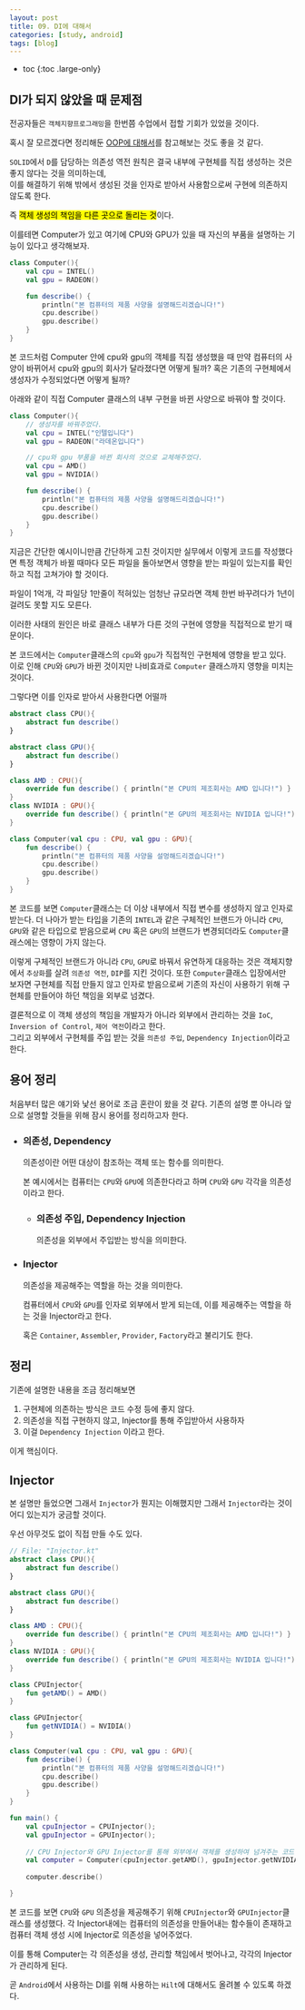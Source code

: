 ```yaml
---
layout: post
title: 09. DI에 대해서
categories: [study, android]
tags: [blog]
---
```


- toc
{:toc .large-only}

## DI가 되지 않았을 때 문제점
전공자들은 `객체지향프로그래밍`을 한번쯤 수업에서 접할 기회가 있었을 것이다.

혹시 잘 모르겠다면 정리해둔 [OOP에 대해서]("https://hangeulmansae.github.io/study/etc/2025-03-13-4.OOP%EC%97%90-%EB%8C%80%ED%95%B4%EC%84%9C/")를 참고해보는 것도 좋을 것 같다.

`SOLID`에서 `D`를 담당하는 의존성 역전 원칙은 결국 내부에 구현체를 직접 생성하는 것은 좋지 않다는 것을 의미하는데,     
이를 해결하기 위해 밖에서 생성된 것을 인자로 받아서 사용함으로써 구현에 의존하지 않도록 한다.

즉 <mark>객체 생성의 책임을 다른 곳으로 돌리는 것</mark>이다.

이를테면 Computer가 있고 여기에 CPU와 GPU가 있을 때 자신의 부품을 설명하는 기능이 있다고 생각해보자.
~~~kotlin
class Computer(){
    val cpu = INTEL()
    val gpu = RADEON()

    fun describe() {
        println("본 컴퓨터의 제품 사양을 설명해드리겠습니다!")
        cpu.describe()
        gpu.describe()
    }
}
~~~
본 코드처럼 Computer 안에 cpu와 gpu의 객체를 직접 생성했을 때 만약 컴퓨터의 사양이 바뀌어서 cpu와 gpu의 회사가 달라졌다면 어떻게 될까? 혹은 기존의 구현체에서 생성자가 수정되었다면 어떻게 될까?

아래와 같이 직접 Computer 클래스의 내부 구현을 바뀐 사양으로 바꿔야 할 것이다.
~~~kotlin
class Computer(){
    // 생성자를 바꿔주었다.
    val cpu = INTEL("인텔입니다")
    val gpu = RADEON("라데온입니다")

    // cpu와 gpu 부품을 바뀐 회사의 것으로 교체해주었다.
    val cpu = AMD()
    val gpu = NVIDIA()

    fun describe() {
        println("본 컴퓨터의 제품 사양을 설명해드리겠습니다!")
        cpu.describe()
        gpu.describe()
    }
}
~~~

지금은 간단한 예시이니만큼 간단하게 고친 것이지만 실무에서 이렇게 코드를 작성했다면 특정 객체가 바뀔 때마다 모든 파일을 돌아보면서 영향을 받는 파일이 있는지를 확인하고 직접 고쳐가야 할 것이다.

파일이 1억개, 각 파일당 1만줄이 적혀있는 엄청난 규모라면 객체 한번 바꾸려다가 1년이 걸려도 못할 지도 모른다.

이러한 사태의 원인은 바로 클래스 내부가 다른 것의 구현에 영향을 직접적으로 받기 때문이다.

본 코드에서는 `Computer`클래스의 `cpu`와 `gpu`가 직접적인 구현체에 영향을 받고 있다.     
이로 인해 `CPU`와 `GPU`가 바뀐 것이지만 나비효과로 `Computer` 클래스까지 영향을 미치는 것이다. 

그렇다면 이를 인자로 받아서 사용한다면 어떨까

~~~kotlin
abstract class CPU(){
    abstract fun describe()
}

abstract class GPU(){
    abstract fun describe()
}

class AMD : CPU(){
    override fun describe() { println("본 CPU의 제조회사는 AMD 입니다!") }
}
class NVIDIA : GPU(){
    override fun describe() { println("본 GPU의 제조회사는 NVIDIA 입니다!") }
}

class Computer(val cpu : CPU, val gpu : GPU){
    fun describe() {
        println("본 컴퓨터의 제품 사양을 설멍해드리겠습니다!")
        cpu.describe()
        gpu.describe()
    }
}
~~~

본 코드를 보면 `Computer`클래스는 더 이상 내부에서 직접 변수를 생성하지 않고 인자로 받는다.
더 나아가 받는 타입을 기존의 `INTEL`과 같은 구체적인 브랜드가 아니라 `CPU`, `GPU`와 같은 타입으로 받음으로써 `CPU` 혹은 `GPU`의 브랜드가 변경되더라도 `Computer`클래스에는 영향이 가지 않는다.

이렇게 구체적인 브랜드가 아니라 `CPU`, `GPU`로 바꿔서 유연하게 대응하는 것은 객체지향에서 `추상화`를 살려 `의존성 역전`, `DIP`를 지킨 것이다.
또한 `Computer`클래스 입장에서만 보자면 구현체를 직접 만들지 않고 인자로 받음으로써 기존의 자신이 사용하기 위해 구현체를 만들어야 하던 책임을 외부로 넘겼다.

결론적으로 이 객체 생성의 책임을 개발자가 아니라 외부에서 관리하는 것을 `IoC`, `Inversion of Control`, `제어 역전`이라고 한다.     
그리고 외부에서 구현체를 주입 받는 것을 `의존성 주입`, `Dependency Injection`이라고 한다.     

## 용어 정리
처음부터 많은 얘기와 낯선 용어로 조금 혼란이 왔을 것 같다. 기존의 설명 뿐 아니라 앞으로 설명할 것들을 위해 잠시 용어를 정리하고자 한다.

+ ### 의존성, Dependency
  의존성이란 어떤 대상이 참조하는 객체 또는 함수를 의미한다.

  본 예시에서는 컴퓨터는 `CPU`와 `GPU`에 의존한다라고 하며 `CPU`와 `GPU` 각각을 의존성이라고 한다.

  + ### 의존성 주입, Dependency Injection
    의존성을 외부에서 주입받는 방식을 의미한다.

+ ### Injector
  의존성을 제공해주는 역할을 하는 것을 의미한다.

  컴퓨터에서 `CPU`와 `GPU`를 인자로 외부에서 받게 되는데, 이를 제공해주는 역할을 하는 것을 Injector라고 한다.

  혹은 `Container`, `Assembler`, `Provider`, `Factory`라고 불리기도 한다.

## 정리
기존에 설명한 내용을 조금 정리해보면

1. 구현체에 의존하는 방식은 코드 수정 등에 좋지 않다.
2. 의존성을 직접 구현하지 않고, Injector를 통해 주입받아서 사용하자
3. 이걸 `Dependency Injection` 이라고 한다.

이게 핵심이다.

## Injector
본 설명만 들었으면 그래서 `Injector`가 뭔지는 이해했지만 그래서 `Injector`라는 것이 어디 있는지가 궁금할 것이다.

우선 아무것도 없이 직접 만들 수도 있다.
~~~kotlin
// File: "Injector.kt"
abstract class CPU(){
    abstract fun describe()
}

abstract class GPU(){
    abstract fun describe()
}

class AMD : CPU(){
    override fun describe() { println("본 CPU의 제조회사는 AMD 입니다!") }
}
class NVIDIA : GPU(){
    override fun describe() { println("본 GPU의 제조회사는 NVIDIA 입니다!") }
}

class CPUInjector{
    fun getAMD() = AMD()
}

class GPUInjector{
    fun getNVIDIA() = NVIDIA()
}

class Computer(val cpu : CPU, val gpu : GPU){
    fun describe() {
        println("본 컴퓨터의 제품 사양을 설멍해드리겠습니다!")
        cpu.describe()
        gpu.describe()
    }
}

fun main() {
    val cpuInjector = CPUInjector();
    val gpuInjector = GPUInjector();
    
    // CPU Injector와 GPU Injector를 통해 외부에서 객체를 생성하여 넘겨주는 코드
    val computer = Computer(cpuInjector.getAMD(), gpuInjector.getNVIDIA())
  
    computer.describe()

}
~~~

본 코드를 보면 `CPU`와 `GPU` 의존성을 제공해주기 위해 `CPUInjector`와 `GPUInjector`클래스를 생성했다.
각 Injector내에는 컴퓨터의 의존성을 만들어내는 함수들이 존재하고 컴퓨터 객체 생성 시에 Injector로 의존성을 넣어주었다.

이를 통해 Computer는 각 의존성을 생성, 관리할 책임에서 벗어나고, 각각의 Injector가 관리하게 된다.

곧 `Android`에서 사용하는 DI를 위해 사용하는 `Hilt`에 대해서도 올려볼 수 있도록 하겠다.